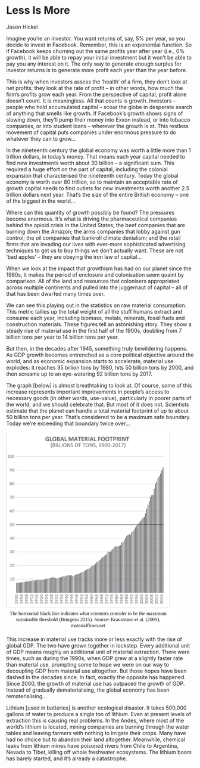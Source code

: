 # Less Is More

Jason Hickel

Imagine you’re an investor. You want returns of, say, 5% per year, so
you decide to invest in Facebook. Remember, this is an exponential
function. So if Facebook keeps churning out the same profits year
after year (i.e., 0% growth), it will be able to repay your initial
investment but it won’t be able to pay you any interest on it. The
only way to generate enough surplus for investor returns is to
generate more profit each year than the year before.

This is why when investors assess the ‘health’ of a firm, they don’t
look at net profits; they look at the rate of profit – in other words,
how much the firm’s profits grow each year. From the perspective of
capital, profit alone doesn’t count. It is meaningless. All that
counts is growth.  Investors – people who hold accumulated capital –
scour the globe in desperate search of anything that smells like
growth. If Facebook’s growth shows signs of slowing down, they’ll pump
their money into Exxon instead, or into tobacco companies, or into
student loans – wherever the growth is at.  This restless movement of
capital puts companies under enormous pressure to do whatever they can
to grow... 

In the nineteenth century the global economy was worth a little more
than 1 trillion dollars, in today’s money. That means each year
capital needed to find new investments worth about 30 billion – a
significant sum. This required a huge effort on the part of capital,
including the colonial expansion that characterised the nineteenth
century. Today the global economy is worth over 80 trillion, so to
maintain an acceptable rate of growth capital needs to find outlets
for new investments worth another 2.5 trillion dollars next
year. That’s the size of the entire British economy – one of the
biggest in the world...

Where can this quantity of growth possibly be found? The pressures
become enormous. It’s what is driving the pharmaceutical companies
behind the opioid crisis in the United States; the beef companies that
are burning down the Amazon; the arms companies that lobby against gun
control; the oil companies that bankroll climate denialism; and the
retail firms that are invading our lives with ever-more sophisticated
advertising techniques to get us to buy things we don’t actually
want. These are not ‘bad apples’ – they are obeying the iron law of
capital... 

When we look at the impact that growthism has had on our planet since
the 1980s, it makes the period of enclosure and colonisation seem
quaint by comparison. All of the land and resources that colonisers
appropriated across multiple continents and pulled into the juggernaut
of capital – all of that has been dwarfed many times over.

We can see this playing out in the statistics on raw material
consumption.  This metric tallies up the total weight of all the stuff
humans extract and consume each year, including biomass, metals,
minerals, fossil fuels and construction materials. These figures tell
an astonishing story. They show a steady rise of material use in the
first half of the 1900s, doubling from 7 billion tons per year to 14
billion tons per year.

But then, in the decades after 1945, something truly bewildering
happens. As GDP growth becomes entrenched as a core political
objective around the world, and as economic expansion starts to
accelerate, material use explodes: it reaches 35 billion tons by 1980,
hits 50 billion tons by 2000, and then screams up to an eye-watering
92 billion tons by 2017.

The graph [below] is almost breathtaking to look at. Of course, some
of this increase represents important improvements in people’s access
to necessary goods (in other words, use-value), particularly in poorer
parts of the world; and we should celebrate that. But most of it does
not. Scientists estimate that the planet can handle a total material
footprint of up to about 50 billion tons per year. That’s considered
to be a maximum safe boundary.  Today we’re exceeding that boundary
twice over...

![](material-flows.png)

<a name='decouple'></a>

This increase in material use tracks more or less exactly with the
rise of global GDP. The two have grown together in lockstep. Every
additional unit of GDP means roughly an additional unit of material
extraction. There were times, such as during the 1990s, when GDP grew
at a slightly faster rate than material use, prompting some to hope we
were on our way to decoupling GDP from material use altogether. But
those hopes have been dashed in the decades since. In fact, exactly
the opposite has happened. Since 2000, the growth of material use has
outpaced the growth of GDP. Instead of gradually dematerialising, the
global economy has been rematerialising...

Lithium [used in batteries] is another ecological disaster. It takes
500,000 gallons of water to produce a single ton of lithium. Even at
present levels of extraction this is causing real problems. In the
Andes, where most of the world’s lithium is located, mining companies
are burning through the water tables and leaving farmers with nothing
to irrigate their crops. Many have had no choice but to abandon their
land altogether. Meanwhile, chemical leaks from lithium mines have
poisoned rivers from Chile to Argentina, Nevada to Tibet, killing off
whole freshwater ecosystems. The lithium boom has barely started, and
it’s already a catastrophe.
